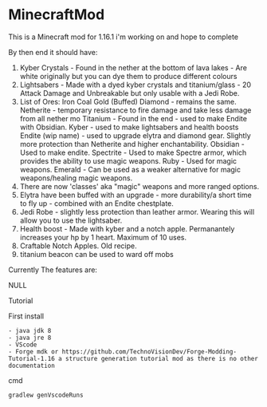 # MinecraftMod
This is a Minecraft mod for 1.16.1 i'm working on and hope to complete

By then end it should have: 
1. Kyber Crystals - Found in the nether at the bottom of lava lakes - Are white originally but you can dye them to produce different colours
2. Lightsabers - Made with a dyed kyber crystals and titanium/glass - 20 Attack Damage and Unbreakable but only usable with a Jedi Robe. 
3. List of Ores:
  Iron
  Coal
  Gold (Buffed)
  Diamond - remains the same.
  Netherite - temporary resistance to fire damage and take less damage from all nether mo
  Titanium - Found in the end - used to make Endite with Obsidian. 
  Kyber - used to make lightsabers and health boosts
  Endite (wip name) - used to upgrade elytra and diamond gear. Slightly more protection than Netherite and higher enchantability.
  Obsidian - Used to make endite.
  Spectrite - Used to make Spectre armor, which provides the ability to use magic weapons. 
  Ruby - Used for magic weapons.
  Emerald - Can be used as a weaker alternative for magic weapons/healing magic weapons.
4. There are now 'classes' aka "magic" weapons and more ranged options.
5. Elytra have been buffed with an upgrade - more durability/a short time to fly up - combined with an Endite chestplate.
6. Jedi Robe - slightly less protection than leather armor. Wearing this will allow you to use the lightsaber.		
7. Health boost - Made with kyber and a notch apple. Permanantely increases your hp by 1 heart. Maximum of 10 uses.
8. Craftable Notch Apples. Old recipe.
9. titanium beacon can be used to ward off mobs


Currently The features are:

  NULL
  


Tutorial 

  First install 
  
    - java jdk 8 
    - java jre 8
    - VScode
    - Forge mdk or https://github.com/TechnoVisionDev/Forge-Modding-Tutorial-1.16 a structure generation tutorial mod as there is no other documentation
  
  cmd
  
    gradlew genVscodeRuns
  
